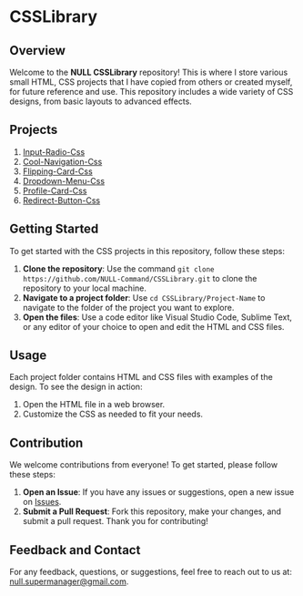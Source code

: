 # CSSLibrary
## Overview
Welcome to the **NULL CSSLibrary** repository! This is where I store various small HTML, CSS projects that I have copied from others or created myself, for future reference and use. This repository includes a wide variety of CSS designs, from basic layouts to advanced effects.
## Projects
1. [Input-Radio-Css](https://null-command.github.io/NULL-CSSLibrary/input-radio-css)
2. [Cool-Navigation-Css](https://null-command.github.io/NULL-CSSLibrary/cool-navigation-css)
3. [Flipping-Card-Css](https://null-command.github.io/NULL-CSSLibrary/flipping-card-css)
4. [Dropdown-Menu-Css](https://null-command.github.io/NULL-CSSLibrary/dropdown-menu-css)
5. [Profile-Card-Css](https://null-command.github.io/NULL-CSSLibrary/profile-card-css)
6. [Redirect-Button-Css](https://null-command.github.io/NULL-CSSLibrary/redirect-button-css)
## Getting Started
To get started with the CSS projects in this repository, follow these steps:
1. **Clone the repository**: Use the command `git clone https://github.com/NULL-Command/CSSLibrary.git` to clone the repository to your local machine.
2. **Navigate to a project folder**: Use `cd CSSLibrary/Project-Name` to navigate to the folder of the project you want to explore.
3. **Open the files**: Use a code editor like Visual Studio Code, Sublime Text, or any editor of your choice to open and edit the HTML and CSS files.
## Usage
Each project folder contains HTML and CSS files with examples of the design. To see the design in action:
1. Open the HTML file in a web browser.
2. Customize the CSS as needed to fit your needs.
## Contribution
We welcome contributions from everyone! To get started, please follow these steps:
1. **Open an Issue**: If you have any issues or suggestions, open a new issue on [Issues](https://github.com/NULL-Command/NULL-CSSLibrary/issues).
2. **Submit a Pull Request**: Fork this repository, make your changes, and submit a pull request.
Thank you for contributing!
## Feedback and Contact
For any feedback, questions, or suggestions, feel free to reach out to us at: [null.supermanager@gmail.com](mailto:null.supermanager@gmail.com).